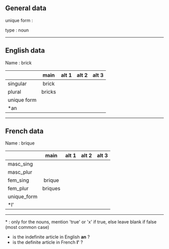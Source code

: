 ## General data

unique form :

type : noun

---

## English data

Name : brick

|             |  main  | alt 1 | alt 2 | alt 3 |
| :---------- | :----: | :---: | :---: | ----- |
| singular    | brick  |       |       |       |
| plural      | bricks |       |       |       |
| unique form |        |       |       |       |
| \*an        |        |       |       |       |

---

## French data

Name : brique

|             |  main   | alt 1 | alt 2 | alt 3 |
| :---------- | :-----: | :---: | :---: | :---: |
| masc_sing   |         |       |       |       |
| masc_plur   |         |       |       |       |
| fem_sing    | brique  |       |       |       |
| fem_plur    | briques |       |       |       |
| unique_form |         |       |       |       |
| \*l'        |         |       |       |       |

---

\* : only for the nouns, mention 'true' or 'x' if true, else leave blank if false (most common case)

- is the indefinite article in English **an** ?
- is the definite article in French **l'** ?
